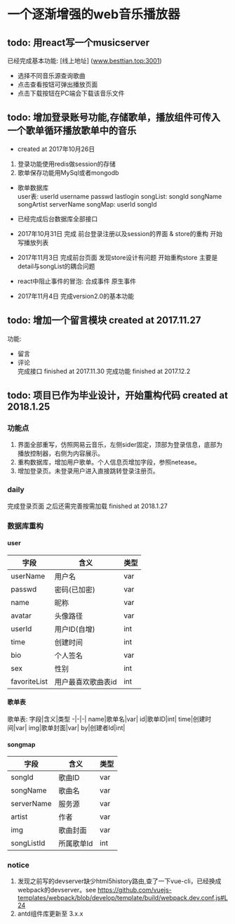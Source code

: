 # 一个逐渐增强的web音乐播放器
## todo: 用react写一个musicserver  
已经完成基本功能: [线上地址] (www.besttian.top:3001)
- 选择不同音乐源查询歌曲
- 点击查看按钮可弹出播放页面
- 点击下载按钮在PC端会下载该音乐文件
## todo: 增加登录账号功能,存储歌单，播放组件可传入一个歌单循环播放歌单中的音乐 
- created at 2017年10月26日
1. 登录功能使用redis做session的存储
2. 歌单保存功能用MySql或者mongodb  
- 歌单数据库  
user表: userId username passwd lastlogin
songList: songId songName songArtist serverName
songMap: userId songId

- 已经完成后台数据库全部接口
- 2017年10月31日 完成  前台登录注册以及session的界面 & store的重构 开始写播放列表
- 2017年11月3日 完成前台页面 发现store设计有问题  开始重构store  主要是detail与songList的耦合问题 
- react中阻止事件的冒泡:  合成事件   原生事件  
- 2017年11月4日 完成version2.0的基本功能  
## todo: 增加一个留言模块 created at 2017.11.27  
功能:  
- 留言  
- 评论  
完成接口 finished at 2017.11.30
完成功能 finished at 2017.12.2  
## todo: 项目已作为毕业设计，开始重构代码 created at 2018.1.25 
### 功能点  
1. 界面全部重写，仿照网易云音乐，左侧sider固定，顶部为登录信息，底部为播放控制器，右侧为内容展示。
2. 重构数据库，增加用户歌单。个人信息页增加字段，参照netease。
3. 增加登录页。未登录用户进入直接跳转登录注册页。 
### daily
完成登录页面 之后还需完善按需加载 finished at 2018.1.27
### 数据库重构
#### user  
字段|含义|类型
-|-|-|
userName|用户名|var
passwd|密码(已加密)|var
name|昵称|var
avatar|头像路径|var
userId|用户ID(自增)|int
time|创建时间|int
bio|个人签名|var
sex|性别|int
favoriteList|用户最喜欢歌曲表id|int
#### 歌单表
歌单表:
字段|含义|类型
-|-|-|
name|歌单名|var|
id|歌单ID|int|
time|创建时间|var|
img|歌单封面|var|
by|创建者Id|int|
#### songmap
字段|含义|类型
-|-|-|
songId|歌曲ID|var|
songName|歌曲名|var|
serverName|服务源|var|
artist|作者|var|
img|歌曲封面|var|
songListId|所属歌单Id|int|
### notice  
1. 发现之前写的devserver缺少html5history路由,查了一下vue-cli，已经换成webpack的devserver。see https://github.com/vuejs-templates/webpack/blob/develop/template/build/webpack.dev.conf.js#L24
2. antd组件库更新至 3.x.x
